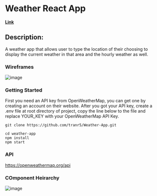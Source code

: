 # Weather React App

[<b>Link</b>](https://weatherapprt.herokuapp.com/)

## Description:

A weather app that allows user to type the location of their choosing to display the current weather in that area and the hourly weather as well.

### Wireframes

![image](https://user-images.githubusercontent.com/109304616/190714522-73db4968-7c7d-4627-9300-e1caa6e3f0b8.png)

### Getting Started

First you need an API key from OpenWeatherMap, you can get one by creating an account on their website. After you got your API key, create a .env file at root directory of project, copy the line below to the file and replace YOUR_KEY with your OpenWeatherMap API Key.
```
git clone https://github.com/tranr5/Weather-App.git
```
```
cd weather-app
npm install
npm start
```

### API

https://openweathermap.org/api


### COmponent Heirarchy

![image](https://user-images.githubusercontent.com/109304616/190704662-0992aa46-2f83-4fa8-8f52-4093dea4a716.png)
